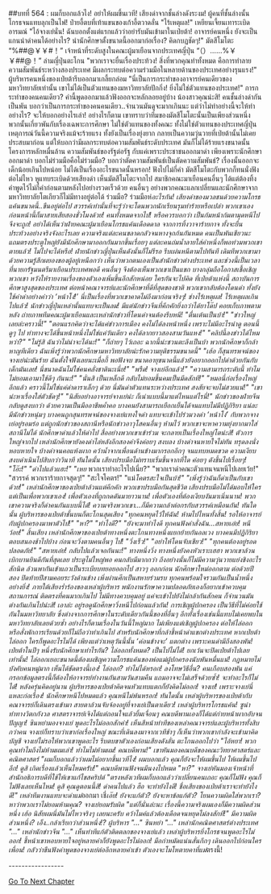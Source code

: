##บทที่ 564 : ผมก็บอกแล้วไง! อย่าให้ผมขึ้นเวที!
เสียงด่าจากชั้นล่างดังระงม!
ผู้คนที่ชั้นล่างนั้นโกรธจนแทบลุกเป็นไฟ!
ป๋ายอี้ตบที่เท้าแขนของเก้าอี้ตวาดลั่น "ไร้เหตุผล!"
เหยียนเจี้ยนเทาระเบิดอารมณ์ "ไอ้จางเย่นั่น! ฉันบอกตั้งแต่แรกแล้วว่าอย่ารับมันเข้ามาในเป่ยต้า! อาจารย์คนหนึ่ง ยังจะเป็นแกนนำด่าคนได้อย่างไร? นำนักศึกษาตั้งขนาดนี้ออกมาก่อเรื่อง? คิดกบฏชัดๆ!"
มัตสึโมโตะ “%##@￥￥#！”
เจ้าหน้าที่ระดับสูงในคณะผู้มาเยือนจากประเทศญี่ปุ่น “（）……%￥￥##@！”
ล่ามญี่ปุ่นตะโกน "พวกเราจะยื่นเรื่องประท้วง! สิ่งที่พวกคุณทำทั้งหมด คือการทำลายความสัมพันธ์ระหว่างสองประเทศ มีผลกระทบต่อความร่วมมือในหลายด้านของประเทศอย่างรุนแรง!"
ผู้บริหารคนหนึ่งของเป่ยต้ารีบออกมาเกลี้ยกล่อม "นี่เป็นการกระทำของอาจารย์คนเดียวของมหาวิทยาลัยเท่านั้น เขาไม่ได้เป็นตัวแทนของมหาวิทยาลัยปักกิ่ง! ยิ่งไม่ใช่ตัวแทนของประเทศ!"
การกระทำของคนคนเดียว?
คำนี้พูดออกมาแล้วฟังออกจะหลักลอยอยู่บ้าง
น้องสาวคุณน่ะสิ! คนชั้นล่างด่ากันเป็นพัน บอกว่าเป็นการกระทำของคนคนเดียว..จำนวนมันดูจะมากเกินนะ แต่ว่าไม่ทำอย่างนี้จะให้ทำอย่างไร? จะให้บอกอย่างไรเล่า!
อย่างไรก็ตาม เขาทราบว่าทีมของมัตสึโมโตะนั้นเป็นเพียงส่วนหนึ่ง พวกนั้นเกี่ยวพันกับเรื่องเฉพาะการศึกษา ไม่ใช่ตัวแทนของทั้งคณะ ทั้งไม่ใช่ตัวแทนของประเทศญี่ปุ่น เหตุการณ์วันนี้ความจริงแม้จะร้ายแรง ทั้งยังเป็นเรื่องยุ่งยาก กลายเป็นความวุ่นวายที่เป่ยต้านั้นไม่เคยประสบมาก่อน แต่ให้บอกว่ามีผลกระทบต่อความสัมพันธ์ระดับประเทศ มันก็ไม่ได้ร้ายแรงขนาดนั้น โครงการหลักหมื่นล้าน ความสัมพันธ์ของรัฐต่อรัฐ กับแค่เพราะประชาชนออกมาด่า เพียงเพราะนักศึกษาออกมาด่า บอกไม่ร่วมมือคือไม่ร่วมมือ? บอกว่าตัดความสัมพันธ์เป็นตัดความสัมพันธ์? เรื่องนั้นออกจะเด็กน้อยเกินไปหน่อย ไม่ได้เป็นเรื่องอะไรขนาดนั้นหรอก!
ฟังไปไม่กี่คำ มัตสึโมโตะกับพวกก็ทนนั่งฟังต่อไม่ไหว หูแทบระเบิดด้วยเสียงด่า เห็นมัตสึโมโตะจากไป สมาชิกคณะมาเยือนคนอื่นๆ ได้แต่ต้องทิ้งคำพูดไว้ไม่กี่คำก่อนตามหลังไปอย่างรวดเร็วด้วย คนอื่นๆ อย่างพวกคณะแลกเปลี่ยนและนักศึกษาจากมหาวิทยาลัยโตเกียวก็ไม่มีทางอยู่ต่อได้ ร่วมมือ? ร่วมมือห่*อะไรกัน! เสียงด่าของมวลชนด้วยความโกรธแค้นขนาดนี้..ขืนอยู่ต่อไป สวรรค์เท่านั้นที่จะรู้ว่าจะโดนพวกนักเรียนรุมทำร้ายหรือเปล่า พวกเขาเองก่อนหน้านี้ก็มาสายเสียสองชั่วโมงด้วย!
คนทั้งหมดจากไป!
หรือควรบอกว่า เป็นก้มหน้าก้มตามุดหนีไปจึงจะถูก!
อย่าได้เห็นว่าฝ่ายคณะผู้มาเยือนโกรธแค้นเดือดดาล จากการทิ้งวาจาร้ายกาจ ทั้งจะยื่นประท้วงอย่างจริงจังอะไรเลย ความจริงแต่ละคนขลาดกลัวจนหางจุกก้นกันหมด คนเป็นพันเชียวนะ แถมตรงประตูใหญ่ยังมีนักศึกษามาออกกันมากขึ้นเรื่อยๆ แต่ละคนถ่มน้ำลายใส่คำหนึ่งก็พอท่วมพวกเขาตายแล้ว! ไม่ไปจะได้หรือ!
ฝ่ายนักข่าวญี่ปุ่นเห็นดังนั้นก็ไม่รีรอ รีบเผ่นหนีตามไปทันที เดิมทีพวกเขามาด้วยความรู้สึกผยองของผู้อยู่เหนือกว่า เห็นว่าพวกตนเองเป็นสำนักข่าวต่างประเทศ และช่วงนี้เป็นเวลาที่นายกรัฐมนตรีมาเยือนประเทศพอดี คนอื่นๆ จึงต้องเห็นพวกเขาเป็นแขก บางกลุ่มถือโอกาสเชื้อเชิญพวกเขา หวังให้รายงานเรื่องของตัวเองเพิ่มขึ้นอีกสักหน่อย ใครกันจะไปคิด ที่เป่ยต้าแห่งนี้ สถาบันการศึกษาสูงสุดของประเทศ ต่อหน้าคณาจารย์และนักศึกษาที่ดีที่สุดของชาติ พวกเขากลับต้องโดนด่า ทั้งยังใช้คำด่าอย่างคำว่า ‘หน้าโง่!’ นี่เป็นเรื่องที่พวกเขาคาดไม่ถึงมาก่อนจริงๆ!
ช่างไร้เหตุผล!
ไร้เหตุผลเกินไปแล้ว!
นักข่าวญี่ปุ่นเหล่านั้นแทบจะเป็นลม!
มีแต่นักข่าวจีนที่คึกคักยิ่งกว่าได้ยาโด๊ป คอยเก็บภาพตามหลัง ถ่ายภาพทีมคณะผู้มาเยือนและเหล่านักข่าวที่โดนด่าจนต้องรีบหนี!
"ตื่นเต้นเป็นบ้า!"
"ข่าวใหญ่เลยล่ะคราวนี้!"
"ตอนแรกคิดว่าจะได้แค่ข่าวการเมือง คงไม่ได้ลงหน้าหนึ่ง เพราะไม่มีอะไรน่าดู ตอนนี้ดูๆ ไป ท่าทางจะได้ขึ้นหน้าหนึ่งไม่ใช่แค่วันเดียว คงได้ลากยาวสองสามวันแหง!"
"คลิปนี้ลงข่าวได้ไหมหว่า?"
"ไม่รู้สิ ฉันว่าไม่น่าจะได้นะ!"
"ก็ถ่ายๆ ไว้เถอะ ฉากนี้น่ะชวนตะลึงเป็นบ้า พวกนักศึกษาก็กล้าหาญทีเดียว ฉันเพิ่งรู้ว่าพวกนักศึกษามหาวิทยาลัยน่ะรักความยุติธรรมขนาดนี้"
"เฮ้อ ก็สุนทรพจน์ของจางเย่น่ะมันร้าย ฉันตั้งใจฟังเลยนะเมื่อกี้ พอฟังจบ ขนาดอายุขนาดนี้แล้วยังอยากออกไปด่าด้วยกันกับเด็กมันเลย! นี่ขนาดฉันไม่ใช่คนคลั่งชาตินะเนี่ย!"
"พรืด! จางเย่อีกแล้ว!"
"ความสามารถระดับนี้ ทำไมไม่ยอมเอามาใช้ดีๆ กันนะ!"
"นั่นสิ เป็นเหล็กดี กลับไม่ยอมขึ้นคมเป็นมีดสักที!"
"หมอนี่ก่อเรื่องใหญ่อีกแล้ว คราวนี้ไม่ใช่แค่ด่าดาราเล็กๆ ด้วย นี่มันด่าตัวแทนระหว่างประเทศ สงสัยจะจบไม่สวยแน่!"
"เขาน่ะหาเรื่องใส่ตัวชัดๆ!"
"นิสัยอย่างอาจารย์จางเย่น่ะ ก็เน่าแบบนี้มาแต่ไหนแต่ไรนี่!"
นักข่าวของฝ่ายจีนกลับดูสงบกว่า ด้วยความเป็นมืออาชีพค้ำคอ บางคนยังสามารถเยือกเย็นได้จนแทบไม่มีปฏิกิริยา แน่ละ มีนักข่าวหนุ่มๆ บางคนถูกสุนทรพจน์ของจางเย่แทงใจดำ แทบจะเข้าไปร่วมวงด่า ‘หน้าโง่’ กับพวกจางเย่อยู่รอมร่อ แต่ถูกนักข่าวของสถานีหรือนักข่าวอาวุโสคนอื่นๆ ห้ามไว้ พวกเขาจะหาความยุ่งยากมาใส่สถานีไม่ได้ นักศึกษาด่าแล้วให้ด่าไป สื่ออย่างพวกเขาเข้าร่วม จะกลายเป็นเรื่องใหญ่โตน่ะสิ!
ตัวการใหญ่จากไป เหล่านักศึกษายังคงด่าไล่หลังอีกสองคำจึงค่อยๆ สงบลง บ้างด่าจนหายใจไม่ทัน ทรุดลงนั่งหอบหายใจ บ้างด่าจนคอแห้งผาก คว้าน้ำจากเพื่อนด้านข้างมากรอกอึกๆ จนแทบหมดขวด
ความเงียบสงบดำเนินไปสิบกว่าวินาที
ทันใดนั้น เสียงปรบมือไม่ทราบเริ่มขึ้นจากที่ใด ค่อยๆ ดังขึ้นไปเรื่อยๆ!
"โอ๊ะ!"
"ด่าไปแล้วแฮะ!"
"เหย* พวกเราทำอะไรไปเนี่ย?"
"พวกเราด่าคณะตัวแทนจนหนีไปเลยเว้ย!"
"สวรรค์ พวกเราร้ายกาจสุดๆ!"
"สะใจโคตร!"
"แม่*โคตรสะใจเป็นบ้า!"
"เพิ่งรู้ว่าฉันก็ด่าเป็นกับเขาด้วย!"
เหล่านักศึกษาของเป่ยต้าล้วนแต่คึกคัก พวกเขาปรบมือกันสุดชีวิต เสียงปรบมือไม่ได้มอบให้ใคร แต่เป็นเพื่อพวกเขาเอง! เพื่อตัวเองที่ถูกกดดันมายาวนาน! เพื่อตัวเองที่ต้องเงียบงันมาเนิ่นนาน!
พวกเขาความจริงก็ด่าคนกันแบบนี้ได้!
ความจริงพวกเขา...ก็มีความกล้าต่อกรกับสวรรค์เหมือนกัน!
ทันใดนั้น ผู้บริหารของเป่ยต้าชั้นบนก็ตะโกนสุดเสียง "ทุกคนหยุดไว้ให้ฉัน! ห้ามไปไหนทั้งสิ้น! รอให้อาจารย์กับผู้ปกครองมาพาตัวไป!"
"หา?"
"ทำไงดี?"
"ยังจะมาทำไงดี ทุกคนฟังคำสั่งฉัน...สหายเอ๋ย! หนีว้อย!"
สิ้นเสียง เหล่านักศึกษาของเป่ยต้าทางหนึ่งตะโกนทางหนึ่งแยกย้ายกันอลเวง บางคนมีปฏิกิริยาตอบสนองช้าไปบ้าง ก่อนจะวิ่งตามคนอื่นๆ ไป!
"วิ่งเร็ว!"
"อย่าให้โดนจับเชียว!"
"ทุกคนต้องอยู่รอดปลอดภัย!"
"สหายเอ๋ย! กลับไปแล้วเจอกันนะ!"
ทางหนึ่งวิ่ง ทางหนึ่งยังคงหัวเราะเฮฮา พวกเขาล้วนเบิกบานยินดีกันที่สุดเลย ประตูไม่ใหญ่พอ คนกลับมีมากกว่า ถึงอย่างนั้นก็ไม่มีความวุ่นวายแย่งชิงอะไรสักนิด ล้วนพากันเข้าแถวเป็นระเบียบทยอยออกไป สาวๆ ออกก่อน นักศึกษาใหม่ออกตาม ต่อด้วยปีสอง ปิดท้ายปีสามคอยระวังด้านข้าง เพิ่งผ่านศึกเป็นสหายร่วมรบ ทุกคนพร้อมใจรวมกันเป็นน้ำหนึ่งอย่างยิ่ง!
ภายใต้เสียงร่ำร้องของเหล่าผู้บริหาร พนักงานรักษาความปลอดภัยเองก็อยากเข้าควบคุมสถานการณ์ ติดตรงที่คนมากเกินไป ไม่มีทางควบคุมอยู่ แค่จะเข้าไปยังไม่กล้ากันสักคน ก็จำนวนมันต่างกันเกินไปน่ะสิ!
เอาล่ะ อยู่รอดูนักศึกษาวิ่งหนีไปก่อนแล้วกัน!
การเชิญผู้ปกครอง เป็นวิธีที่ไม่ค่อยใช้กันในมหาวิทยาลัย ซึ่งต่างจากการศึกษาในระดับเดียวกันนี้ของที่อื่นๆ อีกทั้งเรื่องเช่นนี้แทบไม่เคยพบในมหาวิทยาลัยเลยด้วยซ้ำ อย่างไรก็ตามเรื่องในวันนี้ใหญ่มาก ไม่เพียงแต่เชิญผู้ปกครอง ต่อให้ไล่ออกหรือสั่งพักการเรียนด้วยก็ไม่ถือว่าทำเกินไป สำหรับนักศึกษาที่กล้าชี้หน้าด่าแขกต่างประเทศ หากเป่ยต้าไล่ออก ใครก็พูดอะไรไม่ได้ เพียงแต่ว่าเหตุวันนี้นั้น ‘ค่อนข้างจะ’ แตกต่าง เพราะคนด่ามีถึงสองพัน! เป่ยต้าในปีๆ หนึ่งรับนักศึกษาเท่าไรกัน? ไล่ออกทั้งหมด? เป็นไปไม่ได้! ยกเว้นจะปิดเป่ยต้าไปเลยเท่านั้น! ไล่ออกเยอะขนาดนี้ต้องเผชิญความโกรธแค้นของพ่อแม่ผู้ปกครองนับพันหมื่นแน่!
กฎหมายไม่บังคับคนหมู่มาก เห็นได้ชัดตรงนี้เอง!
ไล่ออก? ทำไม่ได้หรอก! ลงโทษวิธีอื่น? คนเกือบสองพัน แค่กรอกข้อมูลตรงนี้ก็ต้องให้อาจารย์ทำงานกันสามวันสามคืน แถมอาจจะไม่เสร็จด้วยซ้ำ! จะทำอะไรก็ไม่ได้! หลังครุ่นคิดอยู่นาน ผู้บริหารของเป่ยต้าคิดจนหัวแทบแตกก็ยังคิดไม่ออก!
จางเย่!
เพราะจางเย่นี่แหละก่อเรื่อง!
นักศึกษาหนีไปหมดแล้ว คุณหนีไม่พ้นหรอก!
ทันใดนั้น เหล่าผู้บริหารของเป่ยต้ากับคณาจารย์ก็เดินตรงเข้ามา สายตาล้วนจับจ้องอยู่ที่จางเย่เป็นตาเดียว!
เหล่าผู้บริหารโกรธแค้น!
ซูน่าท่าทางวิตกกังวล
ศาสตราจารย์เจิงได้แต่ถอนใจแล้วยิ้มเจื่อนๆ
คณบดีพานเองก็ได้แต่ก่ายหน้าผากอับจนปัญญา!
ซินหย่ามองจางเย่ พูดอะไรไม่ออกสักคำ!
เห็นสีหน้าท่าทีของเหล่าคณาจารย์และผู้บริหารทั้งสิบกว่าคน จางเย่ก็ทราบว่าเขาก่อเรื่องใหญ่ ขณะที่เดินลงมาจากเวทีช้าๆ ก็เห็นว่าพวกเขากำลังจะเข้ามาคิดบัญชี จางเย่ไม่รอให้พวกเขาพูดอะไร รีบตบขาตัวเองก่อนเสียงดังลั่น ตะโกนออกไปว่า "ไอ้หยา! พวกคุณทำไมถึงไม่ห้ามผมเล่า! ทำไมไม่ห้ามผม! คณบดีพาน!" เขาหันมองคณบดีของคณะวิทยาศาสตร์และคณิตศาสตร์ "ผมก็บอกแล้วว่าผมไม่อยากขึ้นเวทีไง! ผมบอกแล้ว คุณก็ยังจะให้ผมขึ้นไป ให้ผมขึ้นไปอีก! ดูสิ เกิดเรื่องแล้วเห็นไหมครับ!"
คณบดีพานฟังจนมึนงงไปหมด "หา?"
จางเย่หันมองเจ้าหน้าที่สำนักอธิการบดีที่ใช้ให้เขาแก้ไขสคริปต์ "ตรงหลังเวทีผมก็บอกแล้วว่าเปลี่ยนคนเถอะ คุณก็ไม่ฟัง คุณก็ไม่ฟังเลยเห็นไหม! ดูสิ คุณดูตอนนี้สิ! ด่าคนไปแล้ว ฮือ จะทำยังไงดี! ชื่อเสียงของเป่ยต้าเราจะทำยังไงดี!"
เหล่าทีมงานแทบจะด่าแม่*ออกมา เชี่*เอ๊ย!
ยังจะแก้ตัว?
ยังจะหาข้อแก้ตัว?
โยนความผิดใส่พวกเรา? หาว่าพวกเราไม่ยอมห้ามคุณ?
จางเย่ยอมรับผิด "แต่ก็นั่นล่ะนะ เรื่องนี้ความจริงผมเองก็มีความผิดส่วนหนึ่ง เฮ้อ นิสัยผมนี่มันไม่ไหวจริงๆ เลยนะครับ คว้าไมค์แล้วต้องเดือดจนหยุดไม่ลงสักที!"
มีความผิดส่วนหนึ่ง?
เอ็ง..กล้าเรียกว่าส่วนหนึ่ง!?
ผู้บริหาร "..."
ซินหย่า "..."
เหล่านักคณิตศาสตร์ต่างประเทศ "..."
เหล่านักข่าวจีน "..."
เห็นท่าทีแก้ตัวติดตลกของจางเย่แล้ว เหล่าผู้บริหารยิ่งโกรธจนพูดอะไรไม่ออก! ชี้หน้าเขาหอบหายใจอยู่หลายคำก็ยังพูดอะไรไม่ออก! มือกำหมัดแน่นสั่นกึกๆ เดินออกไปก่อนใครเพื่อน! กลัวว่าขืนฟังคำพูดของจางเย่ต่ออีกหลายคำเข้า ตัวเองจะโมโหตายคาที่แม่*ตรงนี้!


*-*-*-*-*-*-*-*-*-*-*-*-*-*-*-*-*-*


[Go To Next Chapter]( ./65.md)